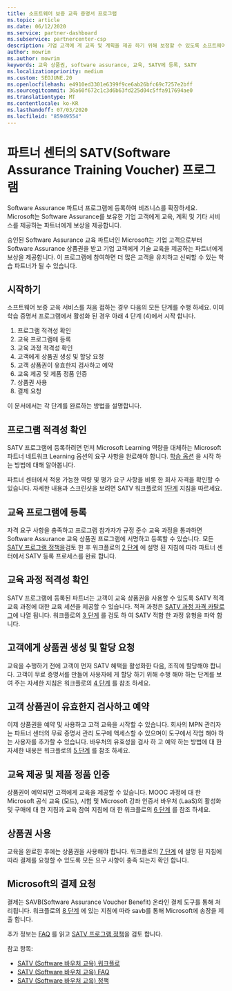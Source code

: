 ```yaml
---
title: 소프트웨어 보증 교육 증명서 프로그램
ms.topic: article
ms.date: 06/12/2020
ms.service: partner-dashboard
ms.subservice: partnercenter-csp
description: 기업 고객에 게 교육 및 계획을 제공 하기 위해 보정할 수 있도록 소프트웨어 보증 교육 증명서 프로그램에 등록 하는 방법에 대해 알아봅니다.
author: mowrim
ms.author: mowrim
keywords: 교육 상품권, software assurance, 교육, SATV에 등록, SATV
ms.localizationpriority: medium
ms.custom: SEOJUNE.20
ms.openlocfilehash: e4910ed3301e6399f9ce6ab26bfc69c7257e2bff
ms.sourcegitcommit: 36a60f672c1c3d6b63fd225d04c5ffa917694ae0
ms.translationtype: MT
ms.contentlocale: ko-KR
ms.lasthandoff: 07/03/2020
ms.locfileid: "85949554"
---
```

# <a name="software-assurance-training-voucher-satv-program-in-partner-center"></a>파트너 센터의 SATV(Software Assurance Training Voucher) 프로그램

Software Assurance 파트너 프로그램에 등록하여 비즈니스를 확장하세요. Microsoft는 Software Assurance를 보유한 기업 고객에게 교육, 계획 및 기타 서비스를 제공하는 파트너에게 보상을 제공합니다.

승인된 Software Assurance 교육 파트너인 Microsoft는 기업 고객으로부터 Software Assurance 상품권을 받고 기업 고객에게 기술 교육을 제공하는 파트너에게 보상을 제공합니다. 이 프로그램에 참여하면 더 많은 고객을 유치하고 신뢰할 수 있는 학습 파트너가 될 수 있습니다.

## <a name="get-started"></a>시작하기

소프트웨어 보증 교육 서비스를 처음 접하는 경우 다음의 모든 단계를 수행 하세요. 이미 학습 증명서 프로그램에서 활성화 된 경우 아래 4 단계 (4)에서 시작 합니다. 

1. 프로그램 적격성 확인
2. 교육 프로그램에 등록
3. 교육 과정 적격성 확인
4. 고객에게 상품권 생성 및 할당 요청
5. 고객 상품권이 유효한지 검사하고 예약
6. 교육 제공 및 제품 정품 인증
7. 상품권 사용
8. 결제 요청

이 문서에서는 각 단계를 완료하는 방법을 설명합니다.

## <a name="confirm-program-eligibility"></a>프로그램 적격성 확인

SATV 프로그램에 등록하려면 먼저 Microsoft Learning 역량을 대체하는 Microsoft 파트너 네트워크 Learning 옵션의 요구 사항을 완료해야 합니다. [학습 옵션](https://partner.microsoft.com/membership/learning-partners) 을 시작 하는 방법에 대해 알아봅니다.

파트너 센터에서 적용 가능한 역량 및 평가 요구 사항을 비롯 한 회사 자격을 확인할 수 있습니다. 자세한 내용과 스크린샷을 보려면 SATV 워크플로의 [1단계](https://query.prod.cms.rt.microsoft.com/cms/api/am/binary/RE4s3bB) 지침을 따르세요.

## <a name="enroll-in-the-training-program"></a>교육 프로그램에 등록

자격 요구 사항을 충족하고 프로그램 참가자가 규정 준수 교육 과정을 통과하면 Software Assurance 교육 상품권 프로그램에 서명하고 등록할 수 있습니다. 모든 [SATV 프로그램 정책을](https://query.prod.cms.rt.microsoft.com/cms/api/am/binary/RE3koEP)검토 한 후 워크플로의 [2 단계](https://query.prod.cms.rt.microsoft.com/cms/api/am/binary/RE4s3bB) 에 설명 된 지침에 따라 파트너 센터에서 SATV 등록 프로세스를 완료 합니다.


## <a name="confirm-course-eligibility"></a>교육 과정 적격성 확인
SATV 프로그램에 등록된 파트너는 고객이 교육 상품권을 사용할 수 있도록 SATV 적격 교육 과정에 대한 교육 세션을 제공할 수 있습니다. 적격 과정은 [SATV 과정 자격 카탈로그](https://savl-catalog.microsoft.com/)에 나열 됩니다. 워크플로의 [3 단계](https://query.prod.cms.rt.microsoft.com/cms/api/am/binary/RE4s3bB) 를 검토 하 여 SATV 적합 한 과정 유형을 파악 합니다.

## <a name="have-customer-create-and-assign-voucher"></a>고객에게 상품권 생성 및 할당 요청

교육을 수행하기 전에 고객이 먼저 SATV 혜택을 활성화한 다음, 조직에 할당해야 합니다. 고객이 무료 증명서를 만들어 사용자에 게 할당 하기 위해 수행 해야 하는 단계를 보여 주는 자세한 지침은 워크플로의 [4 단계](https://query.prod.cms.rt.microsoft.com/cms/api/am/binary/RE4s3bB) 를 참조 하세요.

## <a name="validate-and-reserve-customer-vouchers"></a>고객 상품권이 유효한지 검사하고 예약

이제 상품권을 예약 및 사용하고 고객 교육을 시작할 수 있습니다. 회사의 MPN 관리자는 파트너 센터의 무료 증명서 관리 도구에 액세스할 수 있으며이 도구에서 작업 해야 하는 사용자를 추가할 수 있습니다. 바우처의 유효성을 검사 하 고 예약 하는 방법에 대 한 자세한 내용은 워크플로의 [5 단계](https://query.prod.cms.rt.microsoft.com/cms/api/am/binary/RE4s3bB) 를 참조 하세요.

## <a name="deliver-training-and-activate-product"></a>교육 제공 및 제품 정품 인증

상품권이 예약되면 고객에게 교육을 제공할 수 있습니다. MOOC 과정에 대 한 Microsoft 공식 교육 (모드), 시험 및 Microsoft 강좌 인증서 바우처 (LaaS)의 활성화 및 구매에 대 한 지침과 교육 참여 지침에 대 한 워크플로의 [6 단계](https://query.prod.cms.rt.microsoft.com/cms/api/am/binary/RE4s3bB) 를 참조 하세요.

## <a name="redeem-voucher"></a>상품권 사용

교육을 완료한 후에는 상품권을 사용해야 합니다. 워크플로의 [7 단계](https://query.prod.cms.rt.microsoft.com/cms/api/am/binary/RE4s3bB) 에 설명 된 지침에 따라 결제를 요청할 수 있도록 모든 요구 사항이 충족 되는지 확인 합니다. 


## <a name="request-payment-from-microsoft"></a>Microsoft의 결제 요청

결제는 SAVB(Software Assurance Voucher Benefit) 온라인 결제 도구를 통해 처리됩니다. 워크플로의 [8 단계](https://query.prod.cms.rt.microsoft.com/cms/api/am/binary/RE4s3bB) 에 있는 지침에 따라 savb를 통해 Microsoft에 송장을 제출 합니다. 

추가 정보는 [FAQ](https://query.prod.cms.rt.microsoft.com/cms/api/am/binary/RE3kz5o) 를 읽고 [SATV 프로그램 정책](https://query.prod.cms.rt.microsoft.com/cms/api/am/binary/RE3koEP)을 검토 합니다.

참고 항목:

- [SATV (Software 바우처 교육) 워크플로](https://query.prod.cms.rt.microsoft.com/cms/api/am/binary/RE4s3bB)
- [SATV (Software 바우처 교육) FAQ](https://query.prod.cms.rt.microsoft.com/cms/api/am/binary/RE3kz5o)
- [SATV (Software 바우처 교육) 정책](https://query.prod.cms.rt.microsoft.com/cms/api/am/binary/RE3koEP)
